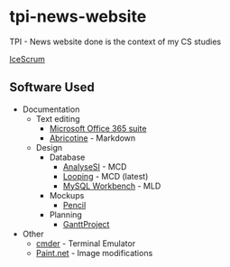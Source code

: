# tpi-news-website
TPI - News website done is the context of my CS studies

[IceScrum](https://icescrum.cpnv.ch/p/NEWSWEBSIT/#/project)

## Software Used

* Documentation
  * Text editing
    * [Microsoft Office 365 suite](https://www.office.com/)
    * [Abricotine](https://abricotine.brrd.fr/) - Markdown
  * Design
    * Database
      * [AnalyseSI](https://framalibre.org/content/analysesi) - MCD
      * [Looping](https://www.looping-mcd.fr/) - MCD (latest)
      * [MySQL Workbench](https://www.mysql.com/products/workbench/) - MLD
    * Mockups
      * [Pencil](https://pencil.evolus.vn/)
    * Planning 
      * [GanttProject](https://www.ganttproject.biz/)
* Other
  * [cmder](https://cmder.net/) - Terminal Emulator
  * [Paint.net](https://www.getpaint.net/download.html) - Image modifications
